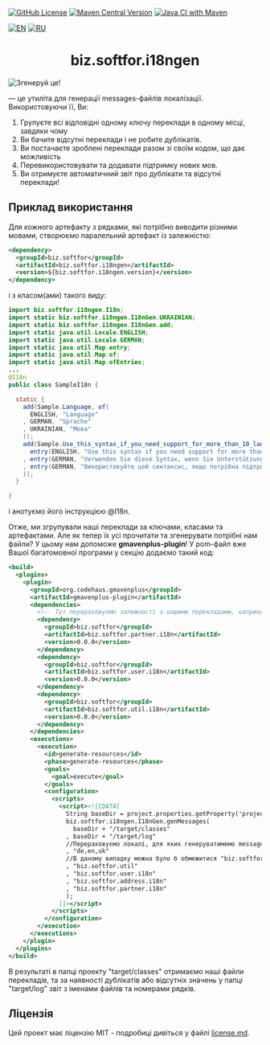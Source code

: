 [![GitHub License](https://img.shields.io/github/license/ovsyannykov/biz.softfor.i18ngen)](license.md)
[![Maven Central Version](https://img.shields.io/maven-central/v/biz.softfor/biz.softfor.spring.i18ngen)](https://mvnrepository.com/artifact/biz.softfor/biz.softfor.spring.i18ngen)
[![Java CI with Maven](https://github.com/ovsyannykov/biz.softfor.i18ngen/actions/workflows/maven.yml/badge.svg)](https://github.com/ovsyannykov/biz.softfor.i18ngen/actions/workflows/maven.yml)

[![EN](https://img.shields.io/badge/EN-blue)](readme.md)
[![RU](https://img.shields.io/badge/RU-black)](readme.ru.md)

<h1 align="center">biz.softfor.i18ngen</h1>

![Згенеруй це!](biz.softfor.i18ngen/readme.png)

— це утиліта для генерації messages-файлів локалізації. Використовуючи її, Ви:
1. Групуєте всі відповідні одному ключу переклади в одному місці, завдяки чому
2. Ви бачите відсутні переклади і не робите дублікатів.
3. Ви постачаєте зроблені переклади разом зі своїм кодом, що дає можливість
4. Перевикористовувати та додавати підтримку нових мов.
5. Ви отримуєте автоматичний звіт про дублікати та відсутні переклади!

## Приклад використання

Для кожного артефакту з рядками, які потрібно виводити різними мовами,
створюємо паралельний артефакт із залежністю:
```xml
<dependency>
  <groupId>biz.softfor</groupId>
  <artifactId>biz.softfor.i18ngen</artifactId>
  <version>${biz.softfor.i18ngen.version}</version>
</dependency>
```
і з класом(ами) такого виду:
```java
import biz.softfor.i18ngen.I18n;
import static biz.softfor.i18ngen.I18nGen.UKRAINIAN;
import static biz.softfor.i18ngen.I18nGen.add;
import static java.util.Locale.ENGLISH;
import static java.util.Locale.GERMAN;
import static java.util.Map.entry;
import static java.util.Map.of;
import static java.util.Map.ofEntries;
...
@I18n
public class SampleI18n {

  static {
    add(Sample.Language, of(
      ENGLISH, "Language"
    , GERMAN, "Sprache"
    , UKRAINIAN, "Мова"
    ));
    add(Sample.Use_this_syntax_if_you_need_support_for_more_than_10_languages, ofEntries(
      entry(ENGLISH, "Use this syntax if you need support for more than 10 languages")
    , entry(GERMAN, "Verwenden Sie diese Syntax, wenn Sie Unterstützung für mehr als 10 Sprachen benötigen")
    , entry(GERMAN, "Використовуйте цей синтаксис, якщо потрібна підтримка понад 10 мов")
    ));
  }

}
```
і анотуємо його інструкцією @I18n.

Отже, ми згрупували наші переклади за ключами, класами та артефактами. Але як
тепер їх усі прочитати та згенерувати потрібні нам файли? У цьому нам допоможе
**gmavenplus-plugin**! У pom-файл вже Вашої багатомовної програми
у секцію **<build><plugins>** додаємо такий код:
```xml
<build>
  <plugins>
    <plugin>
      <groupId>org.codehaus.gmavenplus</groupId>
      <artifactId>gmavenplus-plugin</artifactId>
      <dependencies>
        <!-- Тут перераховуємо залежності з нашими перекладами, наприклад: -->
        <dependency>
          <groupId>biz.softfor</groupId>
          <artifactId>biz.softfor.partner.i18n</artifactId>
          <version>0.0.0</version>
        </dependency>
        <dependency>
          <groupId>biz.softfor</groupId>
          <artifactId>biz.softfor.user.i18n</artifactId>
          <version>0.0.0</version>
        </dependency>
        <dependency>
          <groupId>biz.softfor</groupId>
          <artifactId>biz.softfor.util.i18n</artifactId>
          <version>0.0.0</version>
        </dependency>
      </dependencies>
      <executions>
        <execution>
          <id>generate-resources</id>
          <phase>generate-resources</phase>
          <goals>
            <goal>execute</goal>
          </goals>
          <configuration>
            <scripts>
              <script><![CDATA[
                String baseDir = project.properties.getProperty('project.basedir').replace('\\','/');
                biz.softfor.i18ngen.I18nGen.genMessages(
                  baseDir + "/target/classes"
                , baseDir + "/target/log"
                //Перераховуємо локалі, для яких генеруватимемо messages*.properties файли. Перша локаль – локаль за замовчуванням.
                , "de,en,uk"
                //В даному випадку можна було б обмежитися "biz.softfor", але з метою демонстрації перерахуємо пакети з анотованими класами @I18n:
                , "biz.softfor.util"
                , "biz.softfor.user.i18n"
                , "biz.softfor.address.i18n"
                , "biz.softfor.partner.i18n"
                );
              ]]></script>
            </scripts>
          </configuration>
        </execution>
      </executions>
    </plugin>      
  </plugins>
</build>
```
В результаті в папці проекту "target/classes" отримаємо наші файли перекладів,
та за наявності дублікатів або відсутніх значень у папці "target/log" звіт
з іменами файлів та номерами рядків.

## Ліцензія

Цей проект має ліцензію MIT - подробиці дивіться у файлі [license.md](license.md).
